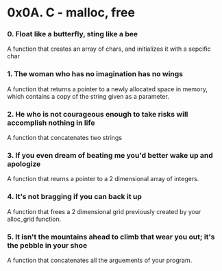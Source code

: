 # 0x0A. C - malloc, free
### 0. Float like a butterfly, sting like a bee
A function that creates an array of chars, and initializes it with a sepcific char
### 1. The woman who has no imagination has no wings
A function that returns a pointer to a newly allocated space in memory, which contains a copy of the string given as a parameter.
### 2. He who is not courageous enough to take risks will accomplish nothing in life
A function that concatenates two strings
### 3. If you even dream of beating me you'd better wake up and apologize
A function that reurns a pointer to a 2 dimensional array of integers.
### 4. It's not bragging if you can back it up
A function that frees a 2 dimensional grid previously created by your alloc_grid function.
### 5. It isn't the mountains ahead to climb that wear you out; it's the pebble in your shoe
A function that concatenates all the arguements of your program.

